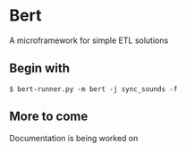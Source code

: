 # Bert
A microframework for simple ETL solutions

## Begin with

```
$ bert-runner.py -m bert -j sync_sounds -f
```

## More to come
Documentation is being worked on

